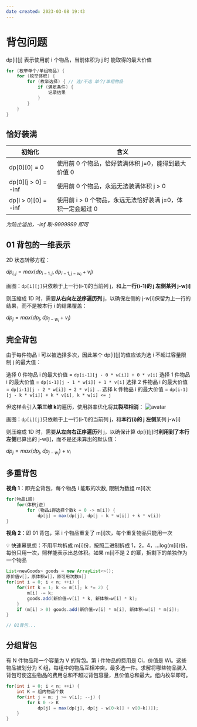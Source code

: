 ```yaml
---
date created: 2023-03-08 19:43
---
```


# 背包问题

dp\[i\]\[j\] 表示使用前 i 个物品，当前体积为 j 时 能取得的最大价值

```java
for (枚举单个/单组物品) {
    for (枚举体积) {
        for (枚举选择) { // 选/不选 单个/单组物品
            if (满足条件) {
                记录结果
            }
        }
    }
}
```

## 恰好装满

| 初始化              | 含义                                                        |
| ------------------- | ----------------------------------------------------------- |
| dp\[0][0] = 0        | 使用前 0 个物品，恰好装满体积 j=0，能得到最大价值 0         |
| dp\[0][j > 0] = -inf | 使用前 0 个物品，永远无法装满体积 j > 0                     |
| dp\[i > 0][0] = -inf | 使用前 i > 0 个物品，永远无法恰好装满 j=0，体积一定会超过 0 |

*为防止溢出，-inf 取-9999999 即可*

## 01 背包的一维表示

2D 状态转移方程：

$dp_{i, j}=max(dp_{i-1, j}, dp_{i-1, j-w_i}+v_i)$

画图：`dp[i][j]`只依赖于上一行(i-1)的当前列 j，和**上一行(i-1)的 j 左侧某列 j-w\[i\]**

则压缩成 1D 时，需要**从右向左逆序遍历列 j**，以确保左侧的 j-w\[i\]保留为上一行的结果，而不是被本行 i 的结果覆盖：

$dp_j=max(dp_j, dp_{j-w_i}+v_i)$

## 完全背包

由于每件物品 i 可以被选择多次，因此某个 dp\[i\]\[j\]的值应该为选 i 不超过容量限制 j 的最大值：

选择 0 件物品 i 的最大价值 = `dp[i-1][j - 0 * w[i]] + 0 * v[i]`
选择 1 件物品 i 的最大价值 = `dp[i-1][j - 1 * w[i]] + 1 * v[i]`
选择 2 件物品 i 的最大价值 = `dp[i-1][j - 2 * w[i]] + 2 * v[i]`
...
选择 k 件物品 i 的最大价值 = `dp[i-1][j - k * w[i]] + k * v[i], k * w[i] <= j`

但这样会引入**第三维 k**的遍历，使用斜率优化将其**裂项相消**：
![avatar](https://mmbiz.qpic.cn/mmbiz_png/7oynMNMKBajBLq710bbrbvKQpZpSBvdXKpEbkeliaenq5NxGmNoAvHP43CkKu5gVicCS13zFCNXxiaXKsoY4zBaew/640?wx_fmt=png&wxfrom=5&wx_lazy=1&wx_co=1)

画图：`dp[i][j]`只依赖于上一行(i-1)的当前列 j，和**本行(i)的 j 左侧**某列 j-w\[i\]

则压缩成 1D 时，需要**从左向右正序遍历**列 j，以确保计算 dp\[i\]\[j\]时**利用到了本行左侧**已算出的 j-w\[i\]，而不是还未算出的默认值：

$dp_j=max(dp_j, dp_{j-w_i})+v_i$

## 多重背包

**视角 1**：即完全背包，每个物品 i 能取的次数, 限制为数组 m\[i\]次

```java
for(物品i顺)
    for(体积j逆)
        for (物品i得选择个数k = 0 -> m[i]) {
            dp[j] = max(dp[j], dp[j - k * w[i]] + k * v[i])
}
```

**视角 2**：即 01 背包，第 i 个物品重复了 m\[i\]次，每个重复物品只能用一次

💡 快速幂思想：不用平均拆成 m\[i\]份，按照二进制拆成 1，2，4，...log(m\[i\])份，每份只用一次，照样能表示出总体积。如果 m\[i\]不是 2 的幂，拆剩下的单独作为一个物品

```java
List<newGoods> goods = new ArrayList<>();
原价值v[]，原体积w[]，原可用次数m[]
for(int i = 0; i < n; ++i) {
    for(int k = 1; k <= m[i]; k *= 2) {
        m[i] -= k;
        goods.add(新价值=v[i] * k, 新体积=w[i] * k);
    }
    if (m[i] > 0) goods.add(新价值=v[i] * m[i], 新体积=w[i] * m[i]);
}

// 01背包...
```

## 分组背包

有 N 件物品和一个容量为 V 的背包。第 i 件物品的费用是 Ci，价值是 Wi。这些物品被划分为 K 组，每组中的物品互相冲突，最多选一件。求解将哪些物品装入背包可使这些物品的费用总和不超过背包容量，且价值总和最大。组内枚举即可。

```java
for(int i = 0; i < n; ++i) {
    int K = 组内物品个数
    for(int j = m; j >= v[i]; --j) {
        for k 0 -> K
            dp[j] = max(dp[j], dp[j - w[0~k]] + v[0~k])]);
    }
}
```
